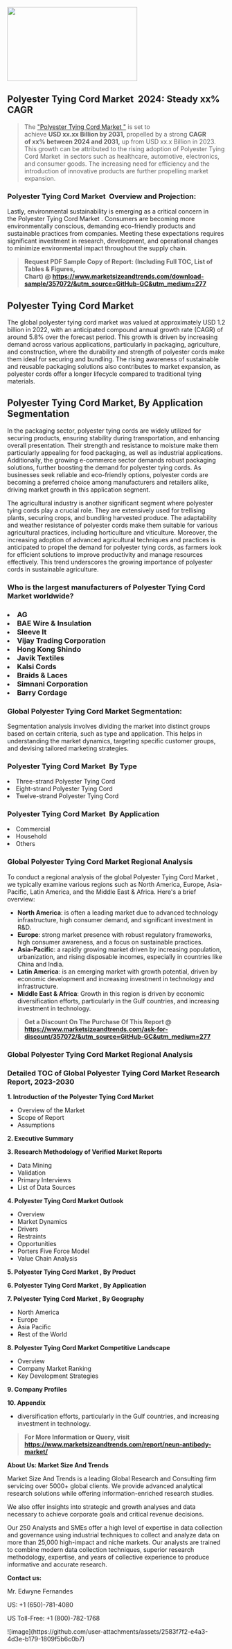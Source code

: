 <p><img class="alignnone size-medium wp-image-20088" src="https://ffe5etoiles.com/wp-content/uploads/2024/12/MST1-300x171.png" alt="" width="300" height="171" /></p><h2 id="ember46" class="ember-view reader-text-block__heading-2">Polyester Tying Cord Market &nbsp;2024: Steady&nbsp;xx% CAGR</h2><blockquote id="ember47" class="ember-view reader-text-block__blockquote">The&nbsp;<a class="app-aware-link " href="https://www.marketsizeandtrends.com/download-sample/357072/&utm_source=GitHub-GC&utm_medium=277" target="_blank" data-test-app-aware-link="">"Polyester Tying Cord Market "</a>&nbsp;is set to achieve&nbsp;<strong>USD&nbsp;xx.xx&nbsp;Billion by 2031,</strong>&nbsp;propelled by a strong&nbsp;<strong>CAGR of&nbsp;xx% between 2024 and 2031,</strong>&nbsp;up from USD xx.x Billion in 2023. This growth can be attributed to the rising adoption of&nbsp;Polyester Tying Cord Market &nbsp;in sectors such as healthcare, automotive, electronics, and consumer goods. The increasing need for efficiency and the introduction of innovative products are further propelling market expansion.</blockquote><h3 id="ember48" class="ember-view reader-text-block__heading-3">Polyester Tying Cord Market &nbsp;Overview and Projection:</h3><p id="ember49" class="ember-view reader-text-block__paragraph">Lastly, environmental sustainability is emerging as a critical concern in the&nbsp;Polyester Tying Cord Market . Consumers are becoming more environmentally conscious, demanding eco-friendly products and sustainable practices from companies. Meeting these expectations requires significant investment in research, development, and operational changes to minimize environmental impact throughout the supply chain.</p><blockquote id="ember50" class="ember-view reader-text-block__blockquote"><strong>Request PDF Sample Copy of Report: (Including Full TOC, List of Tables &amp; Figures, Chart)&nbsp;@&nbsp;<strong><a href="https://www.marketsizeandtrends.com/download-sample/357072/&utm_source=GitHub-GC&utm_medium=277" target="_blank">https://www.marketsizeandtrends.com/download-sample/357072/&utm_source=GitHub-GC&utm_medium=277</a></strong></strong></blockquote><h3 class=""> <h2>Polyester Tying Cord Market</h2><p>The global polyester tying cord market was valued at approximately USD 1.2 billion in 2022, with an anticipated compound annual growth rate (CAGR) of around 5.8% over the forecast period. This growth is driven by increasing demand across various applications, particularly in packaging, agriculture, and construction, where the durability and strength of polyester cords make them ideal for securing and bundling. The rising awareness of sustainable and reusable packaging solutions also contributes to market expansion, as polyester cords offer a longer lifecycle compared to traditional tying materials.</p><h2>Polyester Tying Cord Market, By Application Segmentation</h2><p>In the packaging sector, polyester tying cords are widely utilized for securing products, ensuring stability during transportation, and enhancing overall presentation. Their strength and resistance to moisture make them particularly appealing for food packaging, as well as industrial applications. Additionally, the growing e-commerce sector demands robust packaging solutions, further boosting the demand for polyester tying cords. As businesses seek reliable and eco-friendly options, polyester cords are becoming a preferred choice among manufacturers and retailers alike, driving market growth in this application segment.</p><p>The agricultural industry is another significant segment where polyester tying cords play a crucial role. They are extensively used for trellising plants, securing crops, and bundling harvested produce. The adaptability and weather resistance of polyester cords make them suitable for various agricultural practices, including horticulture and viticulture. Moreover, the increasing adoption of advanced agricultural techniques and practices is anticipated to propel the demand for polyester tying cords, as farmers look for efficient solutions to improve productivity and manage resources effectively. This trend underscores the growing importance of polyester cords in sustainable agriculture.</p></h3><h3 id="" class="">Who is the largest manufacturers of&nbsp;Polyester Tying Cord Market  worldwide?</h3><h3 class=""></Li><Li>AG</Li><Li> BAE Wire & Insulation</Li><Li> Sleeve It</Li><Li> Vijay Trading Corporation</Li><Li> Hong Kong Shindo</Li><Li> Javik Textiles</Li><Li> Kalsi Cords</Li><Li> Braids & Laces</Li><Li> Simnani Corporation</Li><Li> Barry Cordage</h3><h3 id="ember53" class="ember-view reader-text-block__heading-3">Global&nbsp;Polyester Tying Cord Market  Segmentation:</h3><p id="ember54" class="ember-view reader-text-block__paragraph">Segmentation analysis involves dividing the market into distinct groups based on certain criteria, such as type and application. This helps in understanding the market dynamics, targeting specific customer groups, and devising tailored marketing strategies.</p><h3 id="" class="">Polyester Tying Cord Market &nbsp;By Type</h3><p></Li><Li>Three-strand Polyester Tying Cord</Li><Li> Eight-strand Polyester Tying Cord</Li><Li> Twelve-strand Polyester Tying Cord</p><h3 id="" class="">Polyester Tying Cord Market &nbsp;By Application</h3><p class=""></Li><Li>Commercial</Li><Li> Household</Li><Li> Others</p><h3 id="ember62" class="ember-view reader-text-block__heading-3">Global Polyester Tying Cord Market  Regional Analysis</h3><p id="ember63" class="ember-view reader-text-block__paragraph">To conduct a regional analysis of the global Polyester Tying Cord Market , we typically examine various regions such as North America, Europe, Asia-Pacific, Latin America, and the Middle East &amp; Africa. Here's a brief overview:</p><ul><li><strong>North America</strong>: is often a leading market due to advanced technology infrastructure, high consumer demand, and significant investment in R&amp;D.</li><li><strong>Europe</strong>: strong market presence with robust regulatory frameworks, high consumer awareness, and a focus on sustainable practices.</li><li><strong>Asia-Pacific</strong>: a rapidly growing market driven by increasing population, urbanization, and rising disposable incomes, especially in countries like China and India.</li><li><strong>Latin America</strong>: is an emerging market with growth potential, driven by economic development and increasing investment in technology and infrastructure.</li><li><strong>Middle East &amp; Africa</strong>: Growth in this region is driven by economic diversification efforts, particularly in the Gulf countries, and increasing investment in technology.</li></ul><blockquote id="ember61" class="ember-view reader-text-block__blockquote"><strong>Get a Discount On The Purchase Of This Report @ <strong><a href="https://html-cleaner.com/" target="">https://www.marketsizeandtrends.com/ask-for-discount/357072/&utm_source=GitHub-GC&utm_medium=277</a></strong></strong></blockquote><h3 id="ember62" class="ember-view reader-text-block__heading-3">Global Polyester Tying Cord Market  Regional Analysis</h3><h3 id="" class="">Detailed TOC of Global Polyester Tying Cord Market  Research Report, 2023-2030</h3><p id="" class=""><strong>1. Introduction of the Polyester Tying Cord Market </strong></p><ul><li>Overview of the Market</li><li>Scope of Report</li><li>Assumptions</li></ul><p id="" class=""><strong>2. Executive Summary</strong></p><p id="" class=""><strong>3. Research Methodology of Verified Market Reports</strong></p><ul><li>Data Mining</li><li>Validation</li><li>Primary Interviews</li><li>List of Data Sources</li></ul><p id="" class=""><strong>4. Polyester Tying Cord Market  Outlook</strong></p><ul><li>Overview</li><li>Market Dynamics</li><li>Drivers</li><li>Restraints</li><li>Opportunities</li><li>Porters Five Force Model</li><li>Value Chain Analysis</li></ul><p id="" class=""><strong>5. Polyester Tying Cord Market , By Product</strong></p><p id="" class=""><strong>6. Polyester Tying Cord Market , By Application</strong></p><p id="" class=""><strong>7. Polyester Tying Cord Market , By Geography</strong></p><ul><li>North America</li><li>Europe</li><li>Asia Pacific</li><li>Rest of the World</li></ul><p id="" class=""><strong>8. Polyester Tying Cord Market  Competitive Landscape</strong></p><ul><li>Overview</li><li>Company Market Ranking</li><li>Key Development Strategies</li></ul><p id="" class=""><strong>9. Company Profiles</strong></p><p id="" class=""><strong>10. Appendix</strong></p><ul><li>diversification efforts, particularly in the Gulf countries, and increasing investment in technology.</li></ul><blockquote id="ember65" class="ember-view reader-text-block__blockquote"><strong>For More Information or Query, visit <strong><strong><a href="https://html-cleaner.com/" target="">https://www.marketsizeandtrends.com/report/neun-antibody-market/</a></strong></strong></strong></blockquote><p id="" class=""><strong>About Us: Market Size And Trends</strong></p><p id="" class="">Market Size And Trends is a leading Global Research and Consulting firm servicing over 5000+ global clients. We provide advanced analytical research solutions while offering information-enriched research studies.</p><p id="" class="">We also offer insights into strategic and growth analyses and data necessary to achieve corporate goals and critical revenue decisions.</p><p id="" class="">Our 250 Analysts and SMEs offer a high level of expertise in data collection and governance using industrial techniques to collect and analyze data on more than 25,000 high-impact and niche markets. Our analysts are trained to combine modern data collection techniques, superior research methodology, expertise, and years of collective experience to produce informative and accurate research.</p><p id="" class=""><strong>Contact us:</strong></p><p id="" class="">Mr. Edwyne Fernandes</p><p id="" class="">US: +1 (650)-781-4080</p><p id="" class="">US Toll-Free: +1 (800)-782-1768</p>
![image](https://github.com/user-attachments/assets/2583f7f2-e4a3-4d3e-b179-1809f5b6c0b7)

